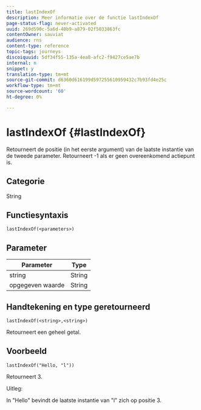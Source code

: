```yaml
---
title: lastIndexOf
description: Meer informatie over de functie lastIndexOf
page-status-flag: never-activated
uuid: 269d590c-5a6d-40b9-a879-02f5033863fc
contentOwner: sauviat
audience: rns
content-type: reference
topic-tags: journeys
discoiquuid: 5df34f55-135a-4ea8-afc2-f9427ce5ae7b
internal: n
snippet: y
translation-type: tm+mt
source-git-commit: d6360d616199d597255610959432c7b93fd4e25c
workflow-type: tm+mt
source-wordcount: '60'
ht-degree: 0%

---
```



# lastIndexOf {#lastIndexOf}

Retourneert de positie (in het eerste argument) van de laatste instantie van de tweede parameter. Retourneert -1 als er geen overeenkomend actiepunt is.

## Categorie

String

## Functiesyntaxis

`lastIndexOf(<parameters>)`

## Parameter

| Parameter | Type |
|-----------|------------------|
| string | String |
| opgegeven waarde | String |

## Handtekening en type geretourneerd

`lastIndexOf(<string>,<string>)`

Retourneert een geheel getal.

## Voorbeeld

`lastIndexOf("Hello, "l"))`

Retourneert 3.

Uitleg:

In &quot;Hello&quot; bevindt de laatste instantie van &quot;l&quot; zich op positie 3.

